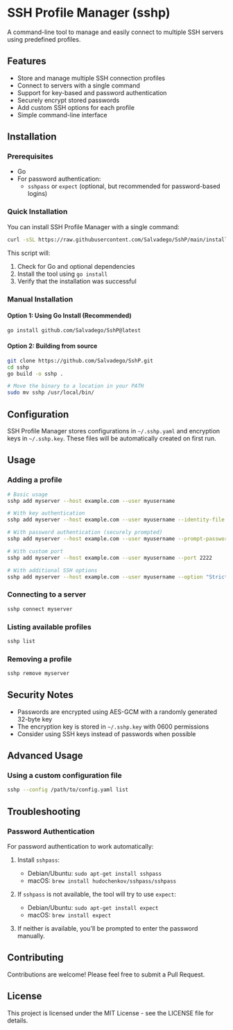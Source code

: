 # SSH Profile Manager (sshp)

A command-line tool to manage and easily connect to multiple SSH servers using predefined profiles.

## Features

- Store and manage multiple SSH connection profiles
- Connect to servers with a single command
- Support for key-based and password authentication
- Securely encrypt stored passwords
- Add custom SSH options for each profile
- Simple command-line interface

## Installation

### Prerequisites

- Go
- For password authentication:
  - `sshpass` or `expect` (optional, but recommended for password-based logins)

### Quick Installation

You can install SSH Profile Manager with a single command:

```bash
curl -sSL https://raw.githubusercontent.com/Salvadego/SshP/main/install.sh | bash
```

This script will:
1. Check for Go and optional dependencies
2. Install the tool using `go install`
3. Verify that the installation was successful

### Manual Installation

#### Option 1: Using Go Install (Recommended)

```bash
go install github.com/Salvadego/SshP@latest
```

#### Option 2: Building from source

```bash
git clone https://github.com/Salvadego/SshP.git
cd sshp
go build -o sshp .

# Move the binary to a location in your PATH
sudo mv sshp /usr/local/bin/
```

## Configuration

SSH Profile Manager stores configurations in `~/.sshp.yaml` and encryption keys in `~/.sshp.key`.
These files will be automatically created on first run.

## Usage

### Adding a profile

```bash
# Basic usage
sshp add myserver --host example.com --user myusername

# With key authentication
sshp add myserver --host example.com --user myusername --identity-file ~/.ssh/id_rsa

# With password authentication (securely prompted)
sshp add myserver --host example.com --user myusername --prompt-password

# With custom port
sshp add myserver --host example.com --user myusername --port 2222

# With additional SSH options
sshp add myserver --host example.com --user myusername --option "StrictHostKeyChecking=no" --option "ForwardAgent=yes"
```

### Connecting to a server

```bash
sshp connect myserver
```

### Listing available profiles

```bash
sshp list
```

### Removing a profile

```bash
sshp remove myserver
```

## Security Notes

- Passwords are encrypted using AES-GCM with a randomly generated 32-byte key
- The encryption key is stored in `~/.sshp.key` with 0600 permissions
- Consider using SSH keys instead of passwords when possible

## Advanced Usage

### Using a custom configuration file

```bash
sshp --config /path/to/config.yaml list
```

## Troubleshooting

### Password Authentication

For password authentication to work automatically:

1. Install `sshpass`: 
   - Debian/Ubuntu: `sudo apt-get install sshpass`
   - macOS: `brew install hudochenkov/sshpass/sshpass`

2. If `sshpass` is not available, the tool will try to use `expect`:
   - Debian/Ubuntu: `sudo apt-get install expect`
   - macOS: `brew install expect`

3. If neither is available, you'll be prompted to enter the password manually.

## Contributing

Contributions are welcome! Please feel free to submit a Pull Request.

## License

This project is licensed under the MIT License - see the LICENSE file for details.
